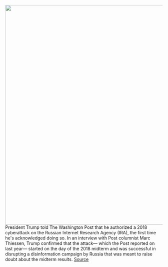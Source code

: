 <img src='https://cdn.vox-cdn.com/thumbor/PMZBBEaaW4mpzvZ34BFLjsoHh6o=/0x0:6000x4000/1200x800/filters:focal(2812x2210:3772x3170)/cdn.vox-cdn.com/uploads/chorus_image/image/67047219/1226303121.jpg.0.jpg' width='700px' /><br/>
President Trump told The Washington Post that he authorized a 2018 cyberattack on the Russian Internet Research Agency (IRA), the first time he's acknowledged doing so. In an interview with Post columnist Marc Thiessen, Trump confirmed that the attack— which the Post reported on last year— started on the day of the 2018 midterm and was successful in disrupting a disinformation campaign by Russia that was meant to raise doubt about the midterm results.
<a href='https://www.theverge.com/2020/7/12/21321703/trump-russia-trolls-2018-midterm-election-meddling'> Source <a/>